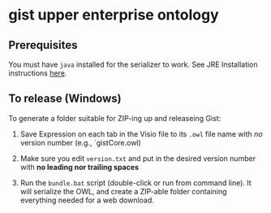 # gist upper enterprise ontology

## Prerequisites

You must have `java` installed for the serializer to work.  See JRE Installation instructions [here](https://docs.oracle.com/javase/10/install/installation-jdk-and-jre-microsoft-windows-platforms.htm). 

## To release (Windows)

To generate a folder suitable for ZIP-ing up and releaseing Gist:

1. Save Expression on each tab in the Visio file to its `.owl` file name with *no* version number
     (e.g., `gistCore.owl)

1. Make sure you edit `version.txt` and put in the desired version number with **no leading nor trailing spaces** 

1. Run the `bundle.bat` script (double-click or run from command line).  It will serialize the OWL, and create a ZIP-able folder containing everything needed for a web download. 
